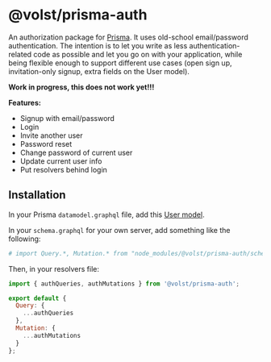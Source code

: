 # @volst/prisma-auth

An authorization package for [Prisma](https://www.prisma.io/). It uses old-school email/password authentication. The intention is to let you write as less authentication-related code as possible and let you go on with your application, while being flexible enough to support different use cases (open sign up, invitation-only signup, extra fields on the User model).

**Work in progress, this does not work yet!!!**

**Features:**

* Signup with email/password
* Login
* Invite another user
* Password reset
* Change password of current user
* Update current user info
* Put resolvers behind login

## Installation

In your Prisma `datamodel.graphql` file, add this [User model](./example/datamodel.graphql).

In your `schema.graphql` for your own server, add something like the following:

```graphql
# import Query.*, Mutation.* from "node_modules/@volst/prisma-auth/schema.graphql"
```

Then, in your resolvers file:

```js
import { authQueries, authMutations } from '@volst/prisma-auth';

export default {
  Query: {
    ...authQueries
  },
  Mutation: {
    ...authMutations
  }
};
```
